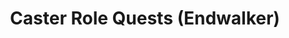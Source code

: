 ---
layout: quest-table
expansion: Role Quests
title: Caster Role Quests (Endwalker)
permalink: /quests/role/endwalker/caster
links:
  previous: /quests/role/shadowbringers/caster
  next: /quests/role/dawntrail/caster
quests:
 
  - name: Our Aching Souls
    level: 85
    rowId: 69662
    questId: AktKba501_04126
    genre: Magical Ranged DPS Role Quests (Endwalker)
    icon: '71140'
    issuer:
      location: Radz-at-Han
      coords: (7.8, 9.4)
      name: Ishgardian delegate
    steps:
      - location: Foundation
        coords: (10.5, 12.1)
        name: Speak with Artoirel in Ishgard.
      - location: The Pillars
        coords: (8.2, 7.8)
        name: Speak with Clem at Saint Reymanaud's Cathedral.
      - location: The Pillars
        coords: (8.2, 7.8)
        name: Speak with Clem again.
      - location: Coerthas Western Highlands
        coords: (31.8, 11.7)
        name: Search for clergymen in the vicinity of Gorgagne Mills.
      - location: Coerthas Western Highlands
        coords: (35.9, 13.5)
        name: Find and defeat the turned inquisitor.
      - location: Coerthas Western Highlands
        coords: (32.2, 11.6)
        name: Speak with Aymeric.
      - location: Foundation
        coords: (13.5, 11.0)
        name: Speak with the Temple Knight guard at the Congregation of Our Knights
          Most Heavenly.
      - location: Strategy Room
        coords: (6.1, 5.9)
        name: Speak with Artoirel in the strategy room.
    requires:
      - name: At World's End
        level: 85
        rowId: 69954
        questId: AktKmd110_04418
        genre: Endwalker
        icon: '71000'
    partQuestNo: 1
  - name: No Forgiveness, No Deliverance
    level: 86
    rowId: 69663
    questId: AktKba511_04127
    genre: Magical Ranged DPS Role Quests (Endwalker)
    icon: '71140'
    issuer:
      location: Strategy Room
      coords: (6.1, 5.9)
      name: Artoirel
    steps:
      - location: The Pillars
        coords: (11.6, 10.5)
        name: Gather eyewitness accounts of the man-turned-blasphemy near the Hoplon.
      - location: The Pillars
        coords: (12.6, 10.4)
        name: Speak with Aymeric.
      - location: Foundation
        coords: (14.1, 12.4)
        name: Wait with Aymeric in the Brume.
      - location: Strategy Room
        coords: (6.1, 5.9)
        name: Speak with Artoirel in the strategy room.
    partQuestNo: 2
  - name: Only Justice, Only Vengeance
    level: 87
    rowId: 69664
    questId: AktKba521_04128
    genre: Magical Ranged DPS Role Quests (Endwalker)
    icon: '71140'
    issuer:
      location: Strategy Room
      coords: (6.1, 5.9)
      name: Artoirel
    steps:
      - location: The Pillars
        coords: (9.1, 8.3)
        name: Speak with Clem in Saint Reymanaud's Cathedral.
      - location: The Pillars
        coords: (10.0, 9.8)
        name: Search for Vartinoix.
      - location: Strategy Room
        coords: (6.1, 5.9)
        name: Speak with Aymeric in the strategy room.
    partQuestNo: 3
  - name: Wills Unending, Faith Unbending
    level: 88
    rowId: 69665
    questId: AktKba531_04129
    genre: Magical Ranged DPS Role Quests (Endwalker)
    icon: '71140'
    issuer:
      location: Strategy Room
      coords: (6.1, 5.9)
      name: Artoirel
    steps:
      - location: Coerthas Central Highlands
        coords: (26.6, 17.4)
        name: Ask about Vaindreau at Camp Dragonhead.
      - location: Coerthas Central Highlands
        coords: (25.4, 18.1)
        name: Report your findings to Aymeric.
      - location: Coerthas Central Highlands
        coords: (25.4, 18.1)
        name: Speak with Aymeric.
      - location: Strategy Room
        coords: (6.1, 5.9)
        name: Speak with Artoirel in the strategy room.
    partQuestNo: 4
  - name: O Mighty Fury, Guide Us to Victory
    level: 89
    rowId: 69666
    questId: AktKba541_04130
    genre: Magical Ranged DPS Role Quests (Endwalker)
    icon: '71140'
    issuer:
      location: Strategy Room
      coords: (6.1, 5.9)
      name: Artoirel
    steps:
      - location: The Pillars
        coords: (11.2, 12.0)
        name: Speak with Aymeric at the Last Vigil.
      - location: The Pillars
        coords: (11.4, 12.2)
        name: Speak with Aymeric and have him accompany you.
      - location: The Pillars
        coords: (11.4, 12.2)
        name: Accompany Aymeric to Fortemps Manor and then speak with him.
      - location: The Pillars
        coords: (11.4, 12.2)
        name: Accompany Aymeric to the Architects and then speak with him.
      - location: The Pillars
        coords: (11.2, 7.4)
        name: Speak with Clem while accompanied by Aymeric.
      - location: Strategy Room
        coords: (6.1, 5.9)
        name: Speak with Aymeric in the strategy room.
    partQuestNo: 5
  - name: Ever March Heavensward
    level: 90
    rowId: 69667
    questId: AktKba551_04131
    genre: Magical Ranged DPS Role Quests (Endwalker)
    icon: '71140'
    issuer:
      location: Strategy Room
      coords: (6.1, 5.9)
      name: Artoirel
    steps:
      - location: The Pillars
        coords: (11.2, 7.4)
        name: Speak with Aymeric at the Vault.
      - location: The Pillars
        coords: (11.2, 7.4)
        name: Speak with Aymeric at the Vault.
      - location: Strategy Room
        coords: (6.1, 5.9)
        name: Speak with Artoirel in the strategy room.
      - location: Strategy Room
        coords: (6.0, 6.0)
        name: Speak with Clem.
      - location: Strategy Room
        coords: (6.1, 5.9)
        name: Speak with Aymeric.
      - location: Radz-at-Han
        coords: (7.8, 9.4)
        name: Speak with the Ishgardian delegate in Sundrop.
    soloDuty:
      levelSync: 90
      id: '5054'
    unlocks:
      - id: 2965
        name: More than Fear
        type: achievement
    partQuestNo: 6



---